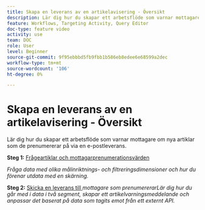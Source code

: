 ```yaml
---
title: Skapa en leverans av en artikelavisering - Översikt
description: Lär dig hur du skapar ett arbetsflöde som varnar mottagare om nya artiklar som de prenumererar på via en e-postleverans.
feature: Workflows, Targeting Activity, Query Editor
doc-type: feature video
activity: use
team: DOC
role: User
level: Beginner
source-git-commit: 9f95ebbbd5fb9fbb1b586eb8edee6e68599a2dec
workflow-type: tm+mt
source-wordcount: '106'
ht-degree: 0%

---
```


# Skapa en leverans av en artikelavisering - Översikt

Lär dig hur du skapar ett arbetsflöde som varnar mottagare om nya artiklar som de prenumererar på via en e-postleverans.

**Steg 1:** [Frågeartiklar och mottagarprenumerationsvärden](/help/tutorial-use-soap-apis/query-articles-and-recipient-subscription-values.md)

*Fråga data med olika målinriktnings- och filtreringsdimensioner och hur du förenar utdata med en skärning.*

**Steg 2:** [Skicka en leverans till ](/help/tutorial-use-soap-apis/send-delivery-to-subscribed-recipients.md)
*mottagare som prenumererarLär dig hur du går med i data i två segment, skapar ett artikelvarningsmeddelande och anpassar det baserat på data som tagits emot från ett externt API.*
